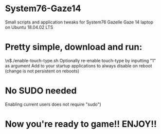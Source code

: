 # System76-Gaze14
Small scripts and application tweaks for System76 Gazelle Gaze 14 laptop on Ubuntu 18.04.02 LTS


# Pretty simple, download and run:
  \n$./enable-touch-type.sh
Optionally re-enable touch-type by inputting "1" as argument
Add to your startup applications to always disable on reboot (change is not persistent on reboots)
# No SUDO needed
Enabling current users does not require "sudo")
# Now you're ready to game!!  ENJOY!! 

